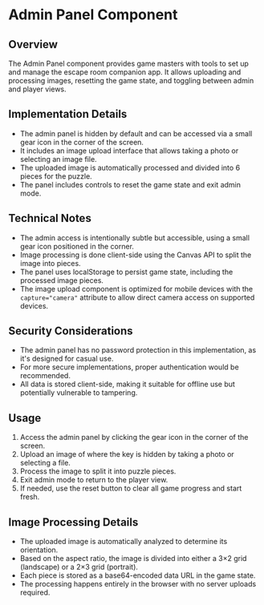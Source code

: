 # Admin Panel Component

## Overview
The Admin Panel component provides game masters with tools to set up and manage the escape room companion app. It allows uploading and processing images, resetting the game state, and toggling between admin and player views.

## Implementation Details
- The admin panel is hidden by default and can be accessed via a small gear icon in the corner of the screen.
- It includes an image upload interface that allows taking a photo or selecting an image file.
- The uploaded image is automatically processed and divided into 6 pieces for the puzzle.
- The panel includes controls to reset the game state and exit admin mode.

## Technical Notes
- The admin access is intentionally subtle but accessible, using a small gear icon positioned in the corner.
- Image processing is done client-side using the Canvas API to split the image into pieces.
- The panel uses localStorage to persist game state, including the processed image pieces.
- The image upload component is optimized for mobile devices with the `capture="camera"` attribute to allow direct camera access on supported devices.

## Security Considerations
- The admin panel has no password protection in this implementation, as it's designed for casual use.
- For more secure implementations, proper authentication would be recommended.
- All data is stored client-side, making it suitable for offline use but potentially vulnerable to tampering.

## Usage
1. Access the admin panel by clicking the gear icon in the corner of the screen.
2. Upload an image of where the key is hidden by taking a photo or selecting a file.
3. Process the image to split it into puzzle pieces.
4. Exit admin mode to return to the player view.
5. If needed, use the reset button to clear all game progress and start fresh.

## Image Processing Details
- The uploaded image is automatically analyzed to determine its orientation.
- Based on the aspect ratio, the image is divided into either a 3×2 grid (landscape) or a 2×3 grid (portrait).
- Each piece is stored as a base64-encoded data URL in the game state.
- The processing happens entirely in the browser with no server uploads required. 